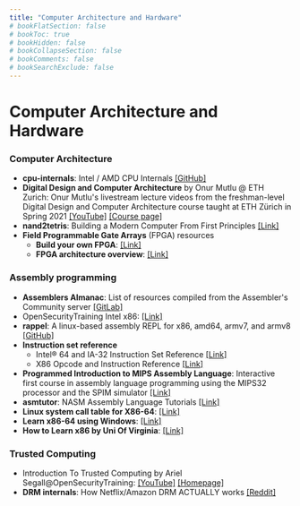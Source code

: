 ```yaml
---
title: "Computer Architecture and Hardware"
# bookFlatSection: false
# bookToc: true
# bookHidden: false
# bookCollapseSection: false
# bookComments: false
# bookSearchExclude: false
---
```

# Computer Architecture and Hardware

### Computer Architecture
- **cpu-internals**: Intel / AMD CPU Internals [[GitHub]](https://github.com/LordNoteworthy/cpu-internals)
- **Digital Design and Computer Architecture** by Onur Mutlu @ ETH Zurich: Onur Mutlu's livestream lecture videos from the freshman-level Digital Design and Computer Architecture course taught at ETH Zürich in Spring 2021 [[YouTube]](https://www.youtube.com/playlist?list=PL5Q2soXY2Zi_uej3aY39YB5pfW4SJ7LlN) [[Course page]](https://safari.ethz.ch/digitaltechnik/spring2021/doku.php?id=schedule)
- **nand2tetris**: Building a Modern Computer From First Principles [[Link]](https://www.nand2tetris.org)
- **Field Programmable Gate Arrays** (FPGA) resources
    - **Build your own FPGA**: [[Link]](http://blog.notdot.net/2012/10/Build-your-own-FPGA)
    - **FPGA architecture overview**: [[Link]](https://cse.usf.edu/~haozheng/teach/cda4253/doc/fpga-arch-overview.pdf)

### Assembly programming
- **Assemblers Almanac**: List of resources compiled from the Assembler's Community server [[GitLab]](https://gitlab.com/qhaos/assemblers-almanac)
- OpenSecurityTraining Intel x86: [[Link]](https://youtu.be/H4Z0S9ZbC0g?si=lfJq4XBhQ425UovN)
- **rappel**: A linux-based assembly REPL for x86, amd64, armv7, and armv8 [[GitHub]](https://github.com/yrp604/rappel)
- **Instruction set reference** 
    - Intel® 64 and IA-32 Instruction Set Reference [[Link]](https://namazso.github.io/x86/)
    - X86 Opcode and Instruction Reference [[Link]](http://ref.x86asm.net)
- **Programmed Introduction to MIPS Assembly Language**: Interactive first course in assembly language programming using the MIPS32 processor and the SPIM simulator [[Link]](https://chortle.ccsu.edu/AssemblyTutorial/index.html)
- **asmtutor**: NASM Assembly Language Tutorials [[Link]](https://asmtutor.com/)
- **Linux system call table for X86-64**: [[Link]](https://blog.rchapman.org/posts/Linux_System_Call_Table_for_x86_64/)
- **Learn x86-64 using Windows**: [[Link]](https://gpfault.net/posts/asm-tut-0.txt.html/)
- **How to Learn x86 by Uni Of Virginia**: [[Link]](https://www.cs.virginia.edu/~evans/cs216/guides/x86.html)

### Trusted Computing

- Introduction To Trusted Computing by Ariel Segall@OpenSecurityTraining: [[YouTube]](https://www.youtube.com/playlist?list=PLUFkSN0XLZ-kBgdLhorJD6BR66D5kGoUV) [[Homepage]](https://opensecuritytraining.info/IntroToTrustedComputing.html)
- **DRM internals**: How Netflix/Amazon DRM ACTUALLY works [[Reddit]](https://www.reddit.com/r/Piracy/comments/j3fm2d/info_how_netflixamazon_drm_actually_works/)
